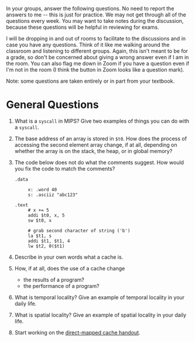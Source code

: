 In your groups, answer the following questions.
No need to report the answers to me --
this is just for practice.
We may not get through all of the questions every week.
You may want to take notes during the discussion,
because these questions will be helpful in reviewing for exams.

I will be dropping in and out of rooms to facilitate to the discussions and in
case you have any questions.
Think of it like me walking around the classroom and listening to different
groups.
Again, this isn't meant to be for a grade,
so don't be concerned about giving a wrong answer even if I am in the room.
You can also flag me down in Zoom if you have a question even if I'm not in the
room
(I think the button in Zoom looks like a question mark).

Note: some questions are taken entirely or in part from your textbook.

# General Questions

1. What is a `syscall` in MIPS?
   Give two examples of things you can do with a `syscall`.

2. The base address of an array is stored in `$t0`.
   How does the process of accessing the second element array change,
   if at all,
   depending on whether the array is on the stack, the heap, or in global
   memory?

3. The code below does not do what the comments suggest.
   How would you fix the code to match the comments?

   ```
   .data

        x: .word 40
        s: .asciiz "abc123"

   .text
        # x += 5
        addi $t0, x, 5
        sw $t0, x

        # grab second character of string ('b')
        la $t1, s
        addi $t1, $t1, 4
        lw $t2, 0($t1)
   ```

4. Describe in your own words what a cache is.
   <!-- Small, fast memory where we hold data we expect we will need in the
   near future. -->

5. How, if at all, does the use of a cache change
    * the results of a program?
    * the performance of a program?

6. What is temporal locality?
   Give an example of temporal locality in your daily life.

7. What is spatial locality?
   Give an example of spatial locality in your daily life.

<!--
1. Looking at the memory hierarchy,
   (cheap) memory that we have a lot of is always slower than (expensive)
   memory that we do not have a lot of.
   Why are there no fast, cheap, and large options?

   Answer: because if something were both faster *and* cheaper,
   we would replace the other kind entirely.
   Put another way, our memory *is* big, fast, and cheap compared to older
   technologies.
-->

8. Start working on the
   [direct-mapped cache handout](misc/direct-cache-handout.pdf).
